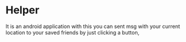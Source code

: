 # Helper
It is an android application with this you can sent msg with your current location to your saved friends by just clicking a button,
